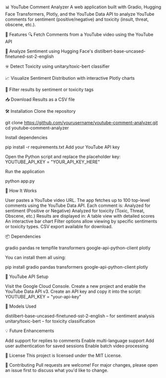📊 YouTube Comment Analyzer
A web application built with Gradio, Hugging Face Transformers, Plotly, and the YouTube Data API to analyze YouTube comments for sentiment (positive/negative) and toxicity (insult, threat, obscene, etc.).


🚀 Features
🔍 Fetch Comments from a YouTube video using the YouTube API

🤖 Analyze Sentiment using Hugging Face's distilbert-base-uncased-finetuned-sst-2-english

☣️ Detect Toxicity using unitary/toxic-bert classifier

📈 Visualize Sentiment Distribution with interactive Plotly charts

🧾 Filter results by sentiment or toxicity tags

📥 Download Results as a CSV file

🛠️ Installation
Clone the repository

git clone https://github.com/yourusername/youtube-comment-analyzer.git
cd youtube-comment-analyzer

Install dependencies

pip install -r requirements.txt
Add your YouTube API key

Open the Python script and replace the placeholder key:
YOUTUBE_API_KEY = "YOUR_API_KEY_HERE"

Run the application

python app.py

🧪 How It Works

User pastes a YouTube video URL.
The app fetches up to 100 top-level comments using the YouTube Data API.
Each comment is:
Analyzed for sentiment (Positive or Negative)
Analyzed for toxicity (Toxic, Threat, Obscene, etc.)
Results are displayed in:
A table view with detailed scores
An interactive bar chart
Filter options allow viewing by specific sentiments or toxicity types.
CSV export available for download.

📦 Dependencies

gradio
pandas
re
tempfile
transformers
google-api-python-client
plotly

You can install them all using:

pip install gradio pandas transformers google-api-python-client plotly

🔑 YouTube API Setup

Visit the Google Cloud Console.
Create a new project and enable the YouTube Data API v3.
Create an API key and copy it into the script:
YOUTUBE_API_KEY = "your-api-key"

🧠 Models Used

distilbert-base-uncased-finetuned-sst-2-english – for sentiment analysis
unitary/toxic-bert – for toxicity classification

💡 Future Enhancements

Add support for replies to comments
Enable multi-language support
Add user authentication for saved sessions
Enable batch video processing

📜 License
This project is licensed under the MIT License.

🤝 Contributing
Pull requests are welcome! For major changes, please open an issue first to discuss what you'd like to change.

